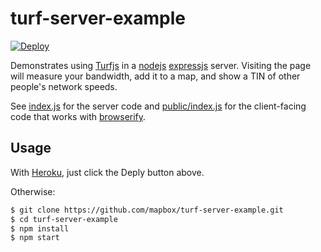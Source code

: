 # turf-server-example

[![Deploy](https://www.herokucdn.com/deploy/button.png)](https://heroku.com/deploy)

Demonstrates using [Turfjs](https://github.com/Turfjs/turf) in a [nodejs](http://nodejs.org/)
[expressjs](http://expressjs.com/) server. Visiting the page will measure your bandwidth, add it to a map,
and show a TIN of other people's network speeds.

See [index.js](index.js) for the server code and [public/index.js](public/index.js)
for the client-facing code that works with [browserify](http://browserify.org/).

## Usage

With [Heroku](https://www.heroku.com/), just click the Deply button above.

Otherwise:

```sh
$ git clone https://github.com/mapbox/turf-server-example.git
$ cd turf-server-example
$ npm install
$ npm start
```
